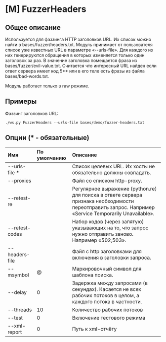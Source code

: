 # \[M\] FuzzerHeaders

## Общее описание

Используется для фаззинга HTTP заголовков URL. Их список можно найти в bases/fuzzer/headers.txt. Модуль принимает от пользователя список уже известных URL в параметре «--urls-file». Для каждого из них генерируются обращения в которых изменяется только один заголовок за раз. В значение заголовка помещается фраза из bases/fuzzer/evil-value.txt. Считается что интересный URL найден если ответ сервера имеет код 5\*\* или в его теле есть фразы из файла bases/bad-words.txt.

Модуль работает только в raw режиме.

## Примеры

Фаззинг заголовков URL:

```text
./ws.py FuzzerHeaders --urls-file bases/demo/fuzzer-headers.txt
```

## Опции \(\* - обязательные\)

| Имя | По умолчанию | Описание |
| :--- | :--- | :--- |
| --urls-file \* |  | Список целевых URL. Их хосты не обязательно должны совпадать. |
| --proxies |  | Файл со списком http-proxy. |
| --retest-re |  | Регулярное выражение \(python.re\) для поиска в ответе сервера признака необходимости переотправить запрос. Например «Service Temporarily Unavailable». |
| --retest-codes |  | Набор кодов \(через запятую\) указывающих на то, что запрос нужно отправить заново. Например «502,503». |
| --headers-file |  | Файл с http заголовками для включения в заголовки запроса. |
| --msymbol | @ | Маркировочный символ для шаблона поиска. |
| --delay | 0 | Задержка между запросами \(в секундах\). Касается не всех рабочих потоков в целом, а каждого потока в частности. |
| --threads | 10 | Количество рабочих потоков |
| --test | 0 | Включение тестового режима |
| --xml-report | 0 | Путь к xml-отчёту |

